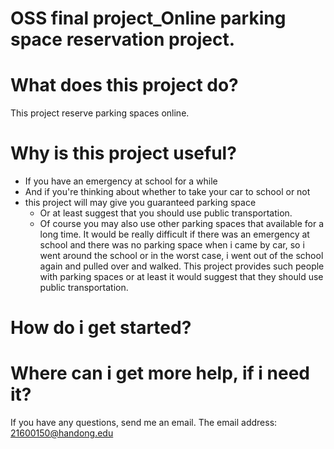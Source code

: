 # OSS final project_Online parking space reservation project.

# What does this project do?
This project reserve parking spaces online.
# Why is this project useful?
* If you have an emergency at school for a while
* And if you're thinking about whether to take your car to school or not
* this project will may give you guaranteed parking space  
  * Or at least suggest that you should use public transportation.
  * Of course you may also use other parking spaces that available for a long time.
It would be really difficult if there was an emergency at school and there was no parking space when i came by car, so i went around the school or in the worst case, i went out of the school again and pulled  over and walked.
This project provides such people with parking spaces or at least it would suggest that they should use public transportation.
# How do i get started?
# Where can i get more help, if i need it?
If you have any questions, send me an email.
The email address: [21600150@handong.edu](mailto:21600150@handong.edu)
